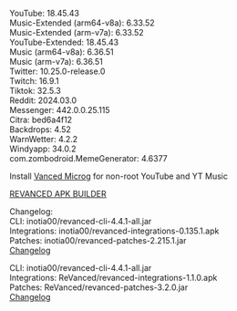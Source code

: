 YouTube: 18.45.43  
Music-Extended (arm64-v8a): 6.33.52  
Music-Extended (arm-v7a): 6.33.52  
YouTube-Extended: 18.45.43  
Music (arm64-v8a): 6.36.51  
Music (arm-v7a): 6.36.51  
Twitter: 10.25.0-release.0  
Twitch: 16.9.1  
Tiktok: 32.5.3  
Reddit: 2024.03.0  
Messenger: 442.0.0.25.115  
Citra: bed6a4f12  
Backdrops: 4.52  
WarnWetter: 4.2.2  
Windyapp: 34.0.2  
com.zombodroid.MemeGenerator: 4.6377  

Install [Vanced Microg](https://github.com/TeamVanced/VancedMicroG/releases) for non-root YouTube and YT Music  

[REVANCED APK BUILDER](https://github.com/alsyundawy/revanced-apk-builder/)  

Changelog:  
CLI: inotia00/revanced-cli-4.4.1-all.jar  
Integrations: inotia00/revanced-integrations-0.135.1.apk  
Patches: inotia00/revanced-patches-2.215.1.jar  
[Changelog](https://github.com/inotia00/revanced-patches/releases/tag/v2.215.1)

CLI: inotia00/revanced-cli-4.4.1-all.jar  
Integrations: ReVanced/revanced-integrations-1.1.0.apk  
Patches: ReVanced/revanced-patches-3.2.0.jar  
[Changelog](https://github.com/ReVanced/revanced-patches/releases/tag/v3.2.0)  
